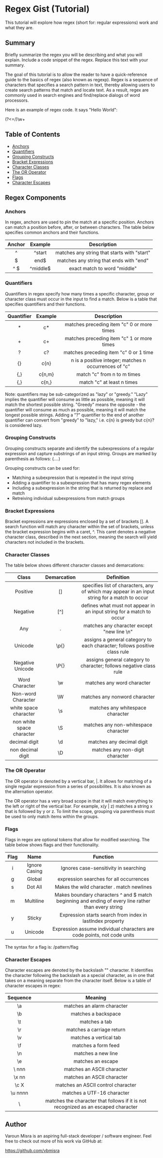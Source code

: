 # Regex Gist (Tutorial)

This tutorial will explore how regex (short for: regular expressions) work and what they are.

## Summary

Briefly summarize the regex you will be describing and what you will explain. Include a code snippet of the regex. Replace this text with your summary.

The goal of this tutorial is to allow the reader to have a quick-reference guide to the basics of regex (also known as regexp). Regex is a sequence of characters that specifies a search pattern in text, thereby allowing users to create search patterns that match and locate text. As a result, regex are commonly used in search engines and find/replace dialogs of word processors.

Here is an example of regex code. It says "Hello World":

(?<=\/)\w+

## Table of Contents

- [Anchors](#anchors)
- [Quantifiers](#quantifiers)
- [Grouping Constructs](#grouping-constructs)
- [Bracket Expressions](#bracket-expressions)
- [Character Classes](#character-classes)
- [The OR Operator](#the-or-operator)
- [Flags](#flags)
- [Character Escapes](#character-escapes)

## Regex Components

### Anchors
In regex, anchors are used to pin the match at a specific position. Anchors can match a position before, after, or between characters. The table below specifies common anchors and their functions.

| Anchor   | Example  | Description                                  |
|  :--:    |   :--:   | :-----:                                      |
|   ^      | ^start   | matches any string that starts with "start"  |
|   $      | end$     | matches any string that ends with "end"      |
| ^ $      | ^middle$ | exact match to word "middle"                 |

### Quantifiers
Quantifiers in regex specify how many times a specific character, group or character class must occur in the input to find a match. Below is a table that specifies quantifiers and their functions.

| Quantifier | Example  | Description                                          |
| :-----:    | :--:     | :----:                                               |
| *          | c*       | matches preceding item "c" 0 or more times           |
| +          | c+       | matches preceding item "c" 1 or more times           |
| ?          | c?       | matches preceding item "c" 0 or 1 time               |
| {}         | c{n}     | n is a positive integer; matches n occurrences of "c"|
| {,}        | c{n,m}   | match "c" from n to m times                          |
| {,}        | c{n,}    | match "c" at least n times                           |


Note: quantifiers may be sub-categorized as "lazy" or "greedy." "Lazy" implies the quantifier will consume as little as possible, meaning it will match the shortest possible string. "Greedy" means the opposite - the quantifier will consume as much as possible, meaning it will match the longest possible strings. Adding a "?" quantifier to the end of another quantifier can convert from "greedy" to "lazy," i.e. c{n} is greedy but c{n}? is considered lazy. 

### Grouping Constructs
Grouping constructs separate and identify the subexpressions of a regular expression and capture substrings of an input string. Groups are marked by parenthesis as follows: (....) 

Grouping constructs can be used for:
* Matching a subexpression that is repeated in the input string
* Adding a quantifier to a subexpression that has many regex elements
* Including a subexpression in the string that is returned by replace and match
* Retreiving individual subexpressions from match groups


### Bracket Expressions
Bracket expressions are expressions enclosed by a set of brackets []. A search function will match any character within the set of brackets, unless the bracket expression begins with a caret, ^. This caret denotes a negative character class, described in the next section, meaning the search will yield characters not included in the brackets.


### Character Classes
The table below shows different character classes and demarcations:

| Class | Demarcation | Definition|
| :--:  | :--:        | :--:      |
| Positive | [] | specifies list of characters, any of which may appear in an input string for a match to occur |
| Negative | [^] | defines what must not appear in an input string for a match to occur | 
| Any      | . | matches any character except "new line \n" |
| Unicode  | \p{} | assigns a general category to each character; follows positive class rule |
| Negative Unicode | \P{} | assigns general category to character; follows negative class rule |
| Word Character | \w | matches any word character |
| Non-word Character | \W | matches any nonword character |
| white space character | \s | matches any whitespace character |
| non white space character | \S | matches any non-whitespace character |
| decimal digit | \d | matches any decimal digit |
| non decimal digit | \D | matches any non-digit character |

### The OR Operator
The OR operator is denoted by a vertical bar, |. It allows for matching of a single regular expression from a series of possibilites. It is also known as the alternation operator.

The OR operator has a very broad scope in that it will match everything to the left or right of the vertical bar. For example, x(y | z) matches a string x that is followed by y or z. To limit the scope, grouping via parenthesis must be used to only match items within the groups.

### Flags
Flags in regex are optional tokens that allow for modified searching. The table below shows flags and their functionality.

| Flag | Name | Function |
| :--: | :--: | :--:     |
| i | Ignore Casing | Ignores case-sensitivity in searching |
| g | Global        | expression searches for all occurrences |
| s | Dot All       | Makes the wild character . match newlines |
| m | Multiline     | Makes boundary characters ^ and $ match beginning and ending of every line rather than every string |
| y | Sticky        | Expression starts search from index in lastIndex property |
| u | Unicode       | Expression assume individual characters are code points, not code units |

The syntax for a flag is: /pattern/flag

### Character Escapes
Character escapes are denoted by the backslash "\" character. It identifies the character following the backslash as a special character, as in one that takes on a meaning separate from the character itself. Below is a table of character escapes in regex:

| Sequence | Meaning |
| :--:     | :--:    |
| \a | matches an alarm character |
| \b | matches a backspace |
| \t | matches a tab |
| \r | matches a carriage return |
| \v | matches a vertical tab |
| \f | matches a form feed |
| \n | matches a new line |
| \e | matches an escape |
| \ nnn | matches an ASCII character |
| \x nn | matches an ASCII character |
| \c X | matches an ASCII control character |
| \u nnnn | matches a UTF-16 character |
| \ | matches the character that follows if it is not recognized as an escaped character |

## Author

Varoun Misra is an aspiring full-stack developer / software engineer. Feel free to check out more of his work via GitHub at:

https://github.com/vbmisra
